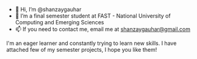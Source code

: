 - 👋 Hi, I’m @shanzaygauhar
- 👀 I’m a final semester student at FAST - National University of Computing and Emerging Sciences
- 📫 If you need to contact me, email me at shanzaygauhar@gmail.com

I'm an eager learner and constantly trying to learn new skills. I have attached few of my semester projects, I hope you like them!

<!---
shanzaygauhar/shanzaygauhar is a ✨ special ✨ repository because its `README.md` (this file) appears on your GitHub profile.
You can click the Preview link to take a look at your changes.
--->
